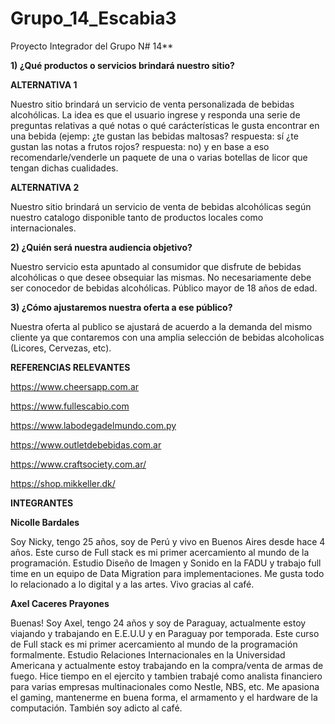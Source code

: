 # Grupo_14_Escabia3

Proyecto Integrador del Grupo N# 14**

**1) ¿Qué productos o servicios brindará nuestro sitio?**

**ALTERNATIVA 1**

Nuestro sitio brindará un servicio de venta personalizada de bebidas alcohólicas. La idea es que el usuario ingrese y responda una serie de preguntas relativas a qué notas o qué carácterísticas le gusta encontrar en una bebida (ejemp: ¿te gustan las bebidas maltosas? respuesta: sí ¿te gustan las notas a frutos rojos? respuesta: no) y en base a eso recomendarle/venderle un paquete de una o varias botellas de licor que tengan dichas cualidades.

**ALTERNATIVA 2**

Nuestro sitio brindará un servicio de venta de bebidas alcohólicas según nuestro catalogo disponible tanto de productos locales como internacionales.

**2) ¿Quién será nuestra audiencia objetivo?**

Nuestro servicio esta apuntado al consumidor que disfrute de bebidas alcohólicas o que desee obsequiar las mismas. No necesariamente debe ser conocedor de bebidas alcohólicas. Público mayor de 18 años de edad.


**3) ¿Cómo ajustaremos nuestra oferta a ese público?**

Nuestra oferta al publico se ajustará de acuerdo a la demanda del mismo cliente ya que contaremos con una amplia selección de bebidas alcoholicas (Licores, Cervezas, etc).


**REFERENCIAS RELEVANTES**

https://www.cheersapp.com.ar

https://www.fullescabio.com

https://www.labodegadelmundo.com.py

https://www.outletdebebidas.com.ar

https://www.craftsociety.com.ar/

https://shop.mikkeller.dk/


**INTEGRANTES**

**Nicolle Bardales**

Soy Nicky, tengo 25 años, soy de Perú y vivo en Buenos Aires desde hace 4 años. Este curso de Full stack es mi primer acercamiento al mundo de la programación. Estudio Diseño de Imagen y Sonido en la FADU y trabajo full time en un equipo de Data Migration para implementaciones. Me gusta todo lo relacionado a lo digital y a las artes. Vivo gracias al café.

**Axel Caceres Prayones**

Buenas! Soy Axel, tengo 24 años y soy de Paraguay, actualmente estoy viajando y trabajando en E.E.U.U  y en Paraguay por temporada. Este curso de Full stack es mi primer acercamiento al mundo de la programación formalmente. Estudio Relaciones Internacionales en la Universidad Americana y actualmente estoy trabajando en la compra/venta de armas de fuego. Hice tiempo en el ejercito y tambien trabajé como analista financiero para varias empresas multinacionales como Nestle, NBS, etc. Me apasiona el gaming, mantenerme en buena forma, el armamento y el hardware de la computación. También soy adicto al café.
